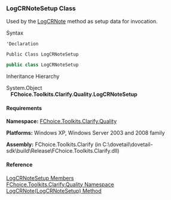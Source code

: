 ﻿### LogCRNoteSetup Class

Used by the [LogCRNote](FChoice.Toolkits.Clarify~FChoice.Toolkits.Clarify.Quality.QualityToolkit~LogCRNote(LogCRNoteSetup).md) method as setup data for invocation.

Syntax

```vbnet
'Declaration

Public Class LogCRNoteSetup 
```

```csharp
public class LogCRNoteSetup
```

Inheritance Hierarchy

System.Object  
   **FChoice.Toolkits.Clarify.Quality.LogCRNoteSetup**  

#### Requirements

**Namespace:** [FChoice.Toolkits.Clarify.Quality](FChoice.Toolkits.Clarify~FChoice.Toolkits.Clarify.Quality_namespace.md)

**Platforms:** Windows XP, Windows Server 2003 and 2008 family

**Assembly:** FChoice.Toolkits.Clarify (in C:\\dovetail\\dovetail-sdk\\build\\Release\\FChoice.Toolkits.Clarify.dll)

#### Reference

[LogCRNoteSetup Members](FChoice.Toolkits.Clarify~FChoice.Toolkits.Clarify.Quality.LogCRNoteSetup_members.md)  
[FChoice.Toolkits.Clarify.Quality Namespace](FChoice.Toolkits.Clarify~FChoice.Toolkits.Clarify.Quality_namespace.md)  
[LogCRNote(LogCRNoteSetup) Method](FChoice.Toolkits.Clarify~FChoice.Toolkits.Clarify.Quality.QualityToolkit~LogCRNote(LogCRNoteSetup).md)